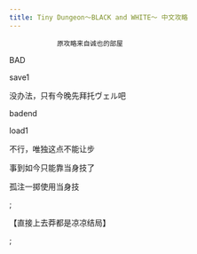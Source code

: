 ```yaml
---
title: Tiny Dungeon～BLACK and WHITE～ 中文攻略
---
```


                原攻略来自诚也的部屋



BAD



save1



没办法，只有今晚先拜托ヴェル吧



badend



load1



不行，唯独这点不能让步



事到如今只能靠当身技了



孤注一掷使用当身技



 ;



【直接上去莽都是凉凉结局】



 ;


              

